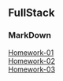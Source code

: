 ## FullStack  
### MarkDown
[Homework-01](./goit-fullstack/goit-markup/goit-markup-hw-01)  
[Homework-02](./goit-fullstack/goit-markup/goit-markup-hw-02)  
[Homework-03](./goit-fullstack/goit-markup/goit-markup-hw-03)  
